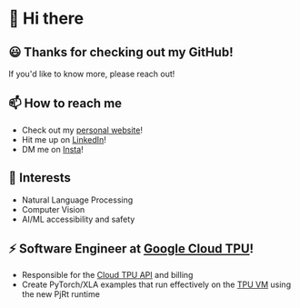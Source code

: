 # 👋 Hi there

## 😃 Thanks for checking out my GitHub!
If you'd like to know more, please reach out!

## 📫 How to reach me
- Check out my [personal website](https://dorukarisoy.com/)!
- Hit me up on [LinkedIn](https://www.linkedin.com/in/darisoy/)!
- DM me on [Insta](https://www.instagram.com/dorukarisoy/)!

## 🔭 Interests
- Natural Language Processing
- Computer Vision
- AI/ML accessibility and safety

## ⚡ Software Engineer at [Google Cloud TPU](https://cloud.google.com/tpu)! 
- Responsible for the [Cloud TPU API](https://cloud.google.com/tpu/docs/users-guide-tpu-vm) and billing
- Create PyTorch/XLA examples that run effectively on the [TPU VM](https://cloud.google.com/tpu/docs/system-architecture-tpu-vm#tpu-vm) using the new PjRt runtime
